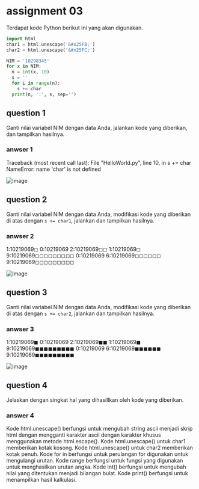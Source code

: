 # assignment 03
Terdapat kode Python berikut ini yang akan digunakan.
```python
import html
char1 = html.unescape('&#x25FB;')
char2 = html.unescape('&#x25FC;')

NIM = '10298345'
for x in NIM:
  n = int(x, 10)
  s = ''
  for i in range(n):
    s += char
  print(n, ':', s, sep='')
```

## question 1
Ganti nilai variabel NIM dengan data Anda, jalankan kode yang diberikan, dan tampilkan hasilnya.

### anwser 1
Traceback (most recent call last):
  File "HelloWorld.py", line 10, in <module>
    s += char
NameError: name 'char' is not defined

![image](https://user-images.githubusercontent.com/98453803/151682438-145117ec-3966-4d4a-b2b3-64315beb7306.png)

  
## question 2
Ganti nilai variabel NIM dengan data Anda, modifikasi kode yang diberikan di atas dengan `s += char1`, jalankan dan tampilkan hasilnya.

### anwser 2
1:10219069◻
0:10219069
2:10219069◻◻
1:10219069◻
9:10219069◻◻◻◻◻◻◻◻◻
0:10219069
6:10219069◻◻◻◻◻◻
9:10219069◻◻◻◻◻◻◻◻◻
  
![image](https://user-images.githubusercontent.com/98453803/151682489-83b02e81-dea9-4c23-8508-888e65c6aad3.png)

## question 3
Ganti nilai variabel NIM dengan data Anda, modifikasi kode yang diberikan di atas dengan `s += char2`, jalankan dan tampilkan hasilnya.

### anwser 3
1:10219069◼
0:10219069
2:10219069◼◼
1:10219069◼
9:10219069◼◼◼◼◼◼◼◼◼
0:10219069
6:10219069◼◼◼◼◼◼
9:10219069◼◼◼◼◼◼◼◼◼
  
![image](https://user-images.githubusercontent.com/98453803/151682539-3d734b14-6972-464f-bc43-4ce2f1e5b76c.png)
  
## question 4
Jelaskan dengan singkat hal yang dihasillkan oleh kode yang diberikan.

### answer 4
Kode html.unescape() berfungsi untuk mengubah string ascii menjadi skrip html dengan mengganti karakter ascii dengan karakter khusus menggunakan metode html.escape().
Kode html.unescape() untuk char1 memberikan kotak kosong.
Kode html.unescape() untuk char2 memberikan kotak penuh.
Kode for in berfungsi untuk perulangan for digunakan untuk mengulangi urutan.
Kode range berfungsi untuk fungsi yang digunakan untuk menghasilkan urutan angka.
Kode int() berfungsi untuk mengubah nilai yang ditentukan menjadi bilangan bulat.
Kode print() berfungsi untuk menampilkan hasil kalkulasi.
